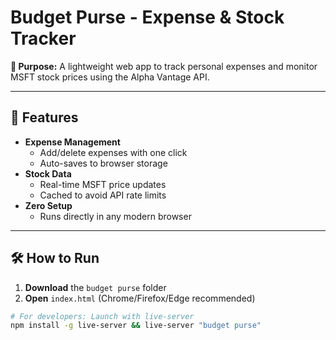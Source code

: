 # Budget Purse - Expense & Stock Tracker  
**📌 Purpose:** A lightweight web app to track personal expenses and monitor MSFT stock prices using the Alpha Vantage API.  

---

## 🚀 **Features**  
- **Expense Management**  
  - Add/delete expenses with one click  
  - Auto-saves to browser storage  
- **Stock Data**  
  - Real-time MSFT price updates  
  - Cached to avoid API rate limits  
- **Zero Setup**  
  - Runs directly in any modern browser  

---

## 🛠️ **How to Run**  
1. **Download** the `budget purse` folder  
2. **Open** `index.html` (Chrome/Firefox/Edge recommended)  

```bash
# For developers: Launch with live-server
npm install -g live-server && live-server "budget purse" 
